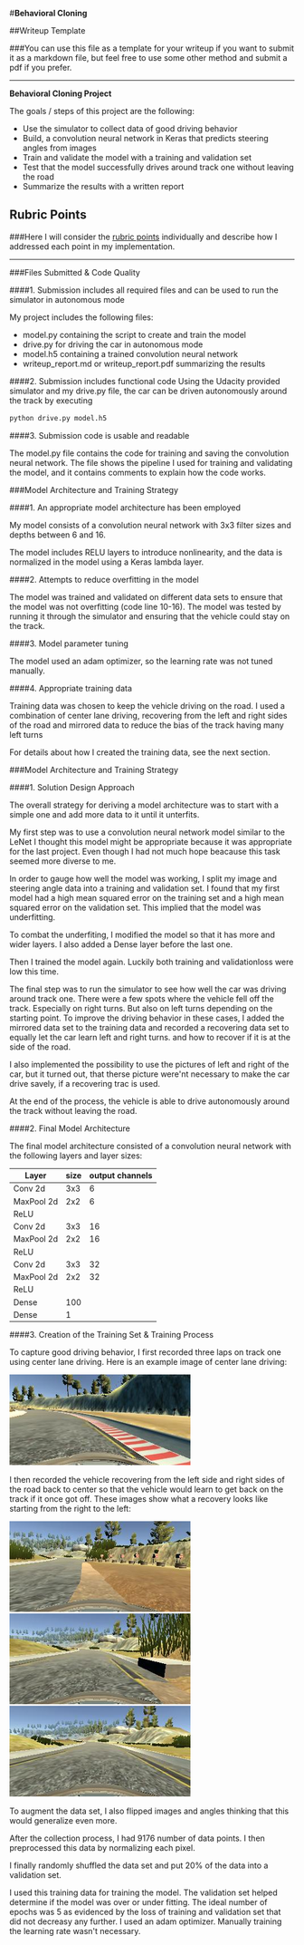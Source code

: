#**Behavioral Cloning** 

##Writeup Template

###You can use this file as a template for your writeup if you want to submit it as a markdown file, but feel free to use some other method and submit a pdf if you prefer.

---

**Behavioral Cloning Project**

The goals / steps of this project are the following:
* Use the simulator to collect data of good driving behavior
* Build, a convolution neural network in Keras that predicts steering angles from images
* Train and validate the model with a training and validation set
* Test that the model successfully drives around track one without leaving the road
* Summarize the results with a written report


[//]: # (Image References)

[image1]: ./3_laps_data/IMG/center_2017_08_25_14_22_57_185.jpg "Center IMage example"
[image2]: ./recover_data1/IMG/center_2017_08_25_21_27_37_640.jpg "Recovery Image"
[image3]: ./recover_data1/IMG/center_2017_08_25_21_27_38_971.jpg "Recovery Image"
[image4]: ./recover_data1/IMG/center_2017_08_25_21_27_39_704.jpg "Recovery Image"

## Rubric Points
###Here I will consider the [rubric points](https://review.udacity.com/#!/rubrics/432/view) individually and describe how I addressed each point in my implementation.  

---
###Files Submitted & Code Quality

####1. Submission includes all required files and can be used to run the simulator in autonomous mode

My project includes the following files:
* model.py containing the script to create and train the model
* drive.py for driving the car in autonomous mode
* model.h5 containing a trained convolution neural network 
* writeup_report.md or writeup_report.pdf summarizing the results

####2. Submission includes functional code
Using the Udacity provided simulator and my drive.py file, the car can be driven autonomously around the track by executing 
```sh
python drive.py model.h5
```

####3. Submission code is usable and readable

The model.py file contains the code for training and saving the convolution neural network. The file shows the pipeline I used for training and validating the model, and it contains comments to explain how the code works.

###Model Architecture and Training Strategy

####1. An appropriate model architecture has been employed

My model consists of a convolution neural network with 3x3 filter sizes and depths between 6 and 16. 

The model includes RELU layers to introduce nonlinearity, and the data is normalized in the model using a Keras lambda layer. 

####2. Attempts to reduce overfitting in the model

The model was trained and validated on different data sets to ensure that the model was not overfitting (code line 10-16). The model was tested by running it through the simulator and ensuring that the vehicle could stay on the track.

####3. Model parameter tuning

The model used an adam optimizer, so the learning rate was not tuned manually.

####4. Appropriate training data

Training data was chosen to keep the vehicle driving on the road. I used a combination of center lane driving, recovering from the left and right sides of the road and mirrored data to reduce the bias of the track having many left turns

For details about how I created the training data, see the next section. 

###Model Architecture and Training Strategy

####1. Solution Design Approach

The overall strategy for deriving a model architecture was to start with a simple one and add more data to it until it unterfits.

My first step was to use a convolution neural network model similar to the LeNet I thought this model might be appropriate because it was appropriate for the last project. Even though I had not much hope beacause this task seemed more diverse to me.

In order to gauge how well the model was working, I split my image and steering angle data into a training and validation set. I found that my first model had a high mean squared error on the training set and a high mean squared error on the validation set. This implied that the model was underfitting. 

To combat the underfiting, I modified the model so that it has more and wider layers. I also added a Dense layer before the last one.

Then I trained the model again. Luckily both training and validationloss were low this time. 

The final step was to run the simulator to see how well the car was driving around track one. There were a few spots where the vehicle fell off the track. Especially on right turns. But also on left turns depending on the starting point. To improve the driving behavior in these cases, I added the mirrored data set to the training data and recorded a recovering data set to equally let the car learn left and right turns. and how to recover if it is at the side of the road.

I also implemented the possibility to use the pictures of left and right of the car, but it turned out, that therse picture were'nt necessary to make the car drive savely, if a recovering trac is used.

At the end of the process, the vehicle is able to drive autonomously around the track without leaving the road.

####2. Final Model Architecture

The final model architecture consisted of a convolution neural network with the following layers and layer sizes:

|Layer|size|output channels|
|---|---|---|
|Conv 2d| 3x3 | 6 |
|MaxPool 2d| 2x2 | 6 |
|ReLU|||
|Conv 2d| 3x3 | 16 |
|MaxPool 2d| 2x2 | 16 |
|ReLU|||
|Conv 2d| 3x3 | 32 |
|MaxPool 2d| 2x2 | 32 |
|ReLU|||
|Dense| 100 ||
|Dense| 1 ||

####3. Creation of the Training Set & Training Process

To capture good driving behavior, I first recorded three laps on track one using center lane driving. Here is an example image of center lane driving:

![alt text][image1]

I then recorded the vehicle recovering from the left side and right sides of the road back to center so that the vehicle would learn to get back on the track if it once got off. These images show what a recovery looks like starting from the right to the left:

![alt text][image2]
![alt text][image3]
![alt text][image4]

To augment the data set, I also flipped images and angles thinking that this would generalize even more.

After the collection process, I had 9176 number of data points. I then preprocessed this data by normalizing each pixel.

I finally randomly shuffled the data set and put 20% of the data into a validation set. 

I used this training data for training the model. The validation set helped determine if the model was over or under fitting. The ideal number of epochs was 5 as evidenced by the loss of training and validation set that did not decreasy any further. I used an adam optimizer. Manually training the learning rate wasn't necessary.
